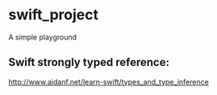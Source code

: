 # swift_project

A simple playground

## Swift strongly typed reference:
http://www.aidanf.net/learn-swift/types_and_type_inference
